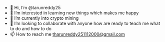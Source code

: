 - 👋 Hi, I’m @tarunreddy25
- 👀 I’m interested in learning new things which makes me happy
- 🌱 I’m currently into crypto mining 
- 💞️ I’m looking to collaborate with anyone how are ready to teach me what to do and how to do 
- 📫 How to reach me tharunreddy251112000@gmail.com

<!---
tarunreddy25/tarunreddy25 is a ✨ special ✨ repository because its `README.md` (this file) appears on your GitHub profile.
You can click the Preview link to take a look at your changes.
--->
